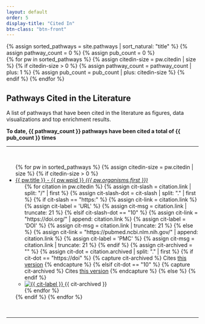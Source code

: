 ```yaml
---
layout: default
order: 5
display-title: "Cited In"
btn-class: "btn-front"
---
```


{% assign sorted_pathways = site.pathways | sort_natural: "title" %}
{% assign pathway_count = 0 %}
{% assign pub_count = 0 %}   
{% for pw in sorted_pathways %}
    {% assign citedin-size = pw.citedin | size %}
    {% if citedin-size > 0 %}
      {% assign pathway_count = pathway_count | plus: 1 %}
      {% assign pub_count = pub_count | plus: citedin-size %}
    {% endif %}
{% endfor %}
<h2 id="title">Pathways Cited in the Literature</h2>
<p>A list of pathways that have been cited in the literature as figures, data visualizations and top enrichment results.</p> 
<b>To date, {{ pathway_count }} pathways have been cited a total of {{ pub_count }} times</b>
<hr/><br />
<ul>
{% for pw in sorted_pathways %}
    {% assign citedin-size = pw.citedin | size %}
    {% if citedin-size > 0 %}
    <li><a href="{{ pw.url }}" title="{{pw.wpid}}">{{ pw.title }} - {{ pw.wpid }} <em>({{ pw.organisms.first }})</em></a>
      <ul>
        {% for citation in pw.citedin %}
          <!-- Check type -->
          {% assign cit-slash = citation.link | split: "/" | first %}
          {% assign cit-slash-dot = cit-slash | split: "." | first %}
          {% if cit-slash == "https:" %} <!-- fully formed url -->
            {% assign cit-link = citation.link %}
            {% assign cit-label = 'URL' %}
            {% assign cit-msg = citation.link | truncate: 21 %}
          {% elsif cit-slash-dot == "10" %} <!-- DOI in need of prefix -->
            {% assign cit-link = "https://doi.org/" | append: citation.link %}
            {% assign cit-label = 'DOI' %}
            {% assign cit-msg = citation.link | truncate: 21 %}
          {% else %} <!-- presumed PubMed or PMC ID in need of prefix -->
            {% assign cit-link = "https://pubmed.ncbi.nlm.nih.gov/" | append: citation.link %}
            {% assign cit-label = 'PMC' %}
            {% assign cit-msg = citation.link | truncate: 21 %}
          {% endif %}
          <!-- Check archived -->
          {% assign cit-archived = "" %}
          {% assign cit-dot = citation.archived | split: "." | first %}
          {% if cit-dot == "https://doi" %} <!-- fully formed DOI url -->
            {% capture cit-archived %}
            Cites <a href="{{ citation.archived }}" target="_blank">this version</a>
            {% endcapture %}
          {% elsif cit-dot == "10" %} <!-- DOI in need of prefix -->
            {% capture cit-archived %}
            Cites <a href="https://doi.org/{{ citation.archived }}" target="_blank">this version</a>
            {% endcapture %}
          {% else %} <!-- empty or not a DOI; therefore don't display it -->
          {% endif %}
          <!-- <li><a href="{{ cit-link }}" target="_blank">{{ citation.label | strip_html | truncate: 100, "..."}}</a>{{ cit-archived }}</li> -->
          <li>
            <a href="{{ cit-link }}" title="{{ cit-link }}" target="_blank">
              <img alt="{{ cit-label }}" src="https://img.shields.io/static/v1?label={{ cit-label }}&message={{ cit-msg }}&color=blue">
            </a>
            {{ cit-archived }}
          </li>
        {% endfor %}
      </ul>
    </li> 
    {% endif %}
{% endfor %}
</ul>
<br/>
<hr/>

